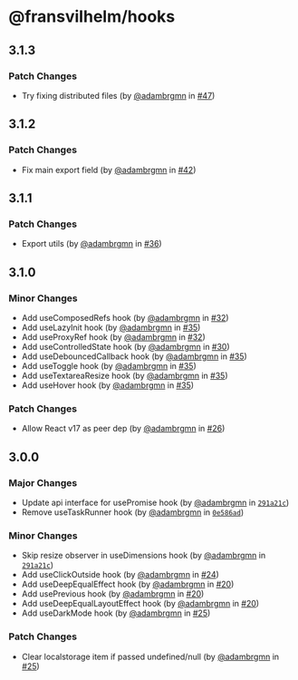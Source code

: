 # @fransvilhelm/hooks

## 3.1.3

### Patch Changes

- Try fixing distributed files (by [@adambrgmn](https://github.com/adambrgmn) in
  [#47](https://github.com/adambrgmn/fransvilhelm/pull/47))

## 3.1.2

### Patch Changes

- Fix main export field (by [@adambrgmn](https://github.com/adambrgmn) in
  [#42](https://github.com/adambrgmn/fransvilhelm/pull/42))

## 3.1.1

### Patch Changes

- Export utils (by [@adambrgmn](https://github.com/adambrgmn) in
  [#36](https://github.com/adambrgmn/fransvilhelm/pull/36))

## 3.1.0

### Minor Changes

- Add useComposedRefs hook (by [@adambrgmn](https://github.com/adambrgmn) in
  [#32](https://github.com/adambrgmn/fransvilhelm/pull/32))
- Add useLazyInit hook (by [@adambrgmn](https://github.com/adambrgmn) in
  [#35](https://github.com/adambrgmn/fransvilhelm/pull/35))
- Add useProxyRef hook (by [@adambrgmn](https://github.com/adambrgmn) in
  [#32](https://github.com/adambrgmn/fransvilhelm/pull/32))
- Add useControlledState hook (by [@adambrgmn](https://github.com/adambrgmn) in
  [#30](https://github.com/adambrgmn/fransvilhelm/pull/30))
- Add useDebouncedCallback hook (by [@adambrgmn](https://github.com/adambrgmn)
  in [#35](https://github.com/adambrgmn/fransvilhelm/pull/35))
- Add useToggle hook (by [@adambrgmn](https://github.com/adambrgmn) in
  [#35](https://github.com/adambrgmn/fransvilhelm/pull/35))
- Add useTextareaResize hook (by [@adambrgmn](https://github.com/adambrgmn) in
  [#35](https://github.com/adambrgmn/fransvilhelm/pull/35))
- Add useHover hook (by [@adambrgmn](https://github.com/adambrgmn) in
  [#35](https://github.com/adambrgmn/fransvilhelm/pull/35))

### Patch Changes

- Allow React v17 as peer dep (by [@adambrgmn](https://github.com/adambrgmn) in
  [#26](https://github.com/adambrgmn/fransvilhelm/pull/26))

## 3.0.0

### Major Changes

- Update api interface for usePromise hook (by
  [@adambrgmn](https://github.com/adambrgmn) in
  [`291a21c`](https://github.com/adambrgmn/fransvilhelm/commit/291a21c85dbc3613e017c56c54e6c9785b2e8d02))
- Remove useTaskRunner hook (by [@adambrgmn](https://github.com/adambrgmn) in
  [`0e586ad`](https://github.com/adambrgmn/fransvilhelm/commit/0e586ad6c19831a1faf61915e35b1769ea8bc95e))

### Minor Changes

- Skip resize observer in useDimensions hook (by
  [@adambrgmn](https://github.com/adambrgmn) in
  [`291a21c`](https://github.com/adambrgmn/fransvilhelm/commit/291a21c85dbc3613e017c56c54e6c9785b2e8d02))
- Add useClickOutside hook (by [@adambrgmn](https://github.com/adambrgmn) in
  [#24](https://github.com/adambrgmn/fransvilhelm/pull/24))
- Add useDeepEqualEffect hook (by [@adambrgmn](https://github.com/adambrgmn) in
  [#20](https://github.com/adambrgmn/fransvilhelm/pull/20))
- Add usePrevious hook (by [@adambrgmn](https://github.com/adambrgmn) in
  [#20](https://github.com/adambrgmn/fransvilhelm/pull/20))
- Add useDeepEqualLayoutEffect hook (by
  [@adambrgmn](https://github.com/adambrgmn) in
  [#20](https://github.com/adambrgmn/fransvilhelm/pull/20))
- Add useDarkMode hook (by [@adambrgmn](https://github.com/adambrgmn) in
  [#25](https://github.com/adambrgmn/fransvilhelm/pull/25))

### Patch Changes

- Clear localstorage item if passed undefined/null (by
  [@adambrgmn](https://github.com/adambrgmn) in
  [#25](https://github.com/adambrgmn/fransvilhelm/pull/25))
